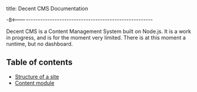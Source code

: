 title: Decent CMS Documentation

-8<--------------------------------------------------------

Decent CMS is a Content Management System built on Node.js.
It is a work in progress, and is for the moment very limited.
There is at this moment a runtime, but no dashboard.

Table of contents
-----------------

* [Structure of a site](/doc/structure-of-a-site)
* [Content module](/doc/decent-core-content)